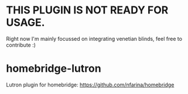 # THIS PLUGIN IS NOT READY FOR USAGE.
Right now I'm mainly focussed on integrating venetian blinds, feel free to contribute :)

# homebridge-lutron
Lutron plugin for homebridge: https://github.com/nfarina/homebridge
